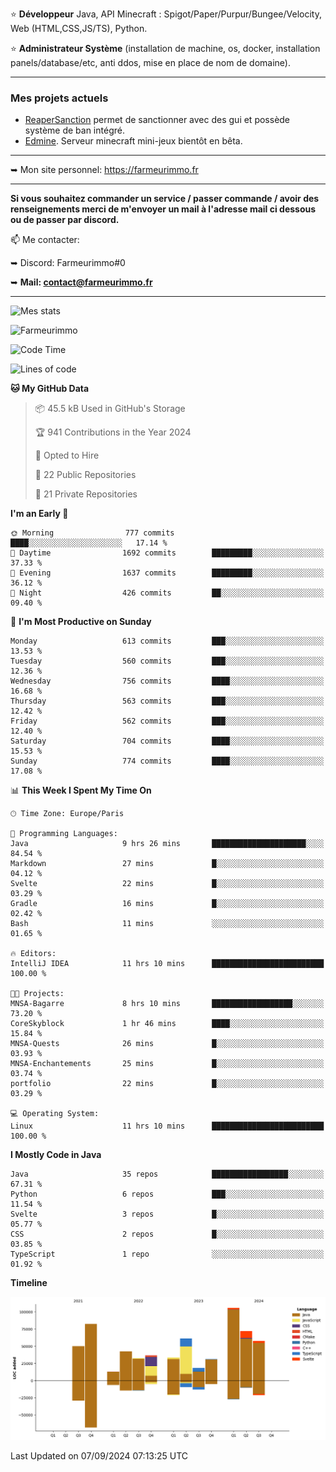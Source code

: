 ⭐ **Développeur** Java, API Minecraft : Spigot/Paper/Purpur/Bungee/Velocity, Web (HTML,CSS,JS/TS), Python.

⭐ **Administrateur Système** (installation de machine, os, docker, installation panels/database/etc, anti ddos, mise en place de nom de domaine).

---

### Mes projets actuels
- [ReaperSanction](https://www.spigotmc.org/resources/reapersanction.89580/) permet de sanctionner avec des gui et possède système de ban intégré.
- [Edmine](https://edmine.net). Serveur minecraft mini-jeux bientôt en bêta.

---

➥ Mon site personnel: https://farmeurimmo.fr

---

**Si vous souhaitez commander un service / passer commande / avoir des renseignements merci de m'envoyer un mail à l'adresse mail ci dessous ou de passer par discord.**

📫 Me contacter:
 
   ➥ Discord: Farmeurimmo#0
   
   ➥ **Mail: contact@farmeurimmo.fr**

---

![Mes stats](https://github-readme-stats.farmeurimmo.fr/api?username=Farmeurimmo&count_private=true&show_icons=true&theme=radical)

<img src="https://komarev.com/ghpvc/?username=Farmeurimmo" alt="Farmeurimmo" />

<!--START_SECTION:waka-->
![Code Time](http://img.shields.io/badge/Code%20Time-1%2C535%20hrs%2039%20mins-blue)

![Lines of code](https://img.shields.io/badge/From%20Hello%20World%20I%27ve%20Written-637.5%20thousand%20lines%20of%20code-blue)

**🐱 My GitHub Data** 

> 📦 45.5 kB Used in GitHub's Storage 
 > 
> 🏆 941 Contributions in the Year 2024
 > 
> 💼 Opted to Hire
 > 
> 📜 22 Public Repositories 
 > 
> 🔑 21 Private Repositories 
 > 
**I'm an Early 🐤** 

```text
🌞 Morning                777 commits         ████░░░░░░░░░░░░░░░░░░░░░   17.14 % 
🌆 Daytime                1692 commits        █████████░░░░░░░░░░░░░░░░   37.33 % 
🌃 Evening                1637 commits        █████████░░░░░░░░░░░░░░░░   36.12 % 
🌙 Night                  426 commits         ██░░░░░░░░░░░░░░░░░░░░░░░   09.40 % 
```
📅 **I'm Most Productive on Sunday** 

```text
Monday                   613 commits         ███░░░░░░░░░░░░░░░░░░░░░░   13.53 % 
Tuesday                  560 commits         ███░░░░░░░░░░░░░░░░░░░░░░   12.36 % 
Wednesday                756 commits         ████░░░░░░░░░░░░░░░░░░░░░   16.68 % 
Thursday                 563 commits         ███░░░░░░░░░░░░░░░░░░░░░░   12.42 % 
Friday                   562 commits         ███░░░░░░░░░░░░░░░░░░░░░░   12.40 % 
Saturday                 704 commits         ████░░░░░░░░░░░░░░░░░░░░░   15.53 % 
Sunday                   774 commits         ████░░░░░░░░░░░░░░░░░░░░░   17.08 % 
```


📊 **This Week I Spent My Time On** 

```text
🕑︎ Time Zone: Europe/Paris

💬 Programming Languages: 
Java                     9 hrs 26 mins       █████████████████████░░░░   84.54 % 
Markdown                 27 mins             █░░░░░░░░░░░░░░░░░░░░░░░░   04.12 % 
Svelte                   22 mins             █░░░░░░░░░░░░░░░░░░░░░░░░   03.29 % 
Gradle                   16 mins             █░░░░░░░░░░░░░░░░░░░░░░░░   02.42 % 
Bash                     11 mins             ░░░░░░░░░░░░░░░░░░░░░░░░░   01.65 % 

🔥 Editors: 
IntelliJ IDEA            11 hrs 10 mins      █████████████████████████   100.00 % 

🐱‍💻 Projects: 
MNSA-Bagarre             8 hrs 10 mins       ██████████████████░░░░░░░   73.20 % 
CoreSkyblock             1 hr 46 mins        ████░░░░░░░░░░░░░░░░░░░░░   15.84 % 
MNSA-Quests              26 mins             █░░░░░░░░░░░░░░░░░░░░░░░░   03.93 % 
MNSA-Enchantements       25 mins             █░░░░░░░░░░░░░░░░░░░░░░░░   03.74 % 
portfolio                22 mins             █░░░░░░░░░░░░░░░░░░░░░░░░   03.29 % 

💻 Operating System: 
Linux                    11 hrs 10 mins      █████████████████████████   100.00 % 
```

**I Mostly Code in Java** 

```text
Java                     35 repos            █████████████████░░░░░░░░   67.31 % 
Python                   6 repos             ███░░░░░░░░░░░░░░░░░░░░░░   11.54 % 
Svelte                   3 repos             █░░░░░░░░░░░░░░░░░░░░░░░░   05.77 % 
CSS                      2 repos             █░░░░░░░░░░░░░░░░░░░░░░░░   03.85 % 
TypeScript               1 repo              ░░░░░░░░░░░░░░░░░░░░░░░░░   01.92 % 
```



**Timeline**

![Lines of Code chart](https://raw.githubusercontent.com/Farmeurimmo/Farmeurimmo/main/assets/bar_graph.png)


 Last Updated on 07/09/2024 07:13:25 UTC
<!--END_SECTION:waka-->
